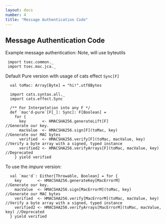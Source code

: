 ```yaml
---
layout: docs
number: 4
title: "Message Authentication Code"
---
```


## Message Authentication Code

Example message authentication: Note, will use byteutils


```tut:silent
 import tsec.common._
 import tsec.mac.jca._
```

Default Pure version with usage of cats effect `Sync[F]`
```tut:silent
  val toMac: Array[Byte] = "hi!".utf8Bytes

  import cats.syntax.all._
  import cats.effect.Sync

  /** For Interpetation into any F */
  def `mac'd-pure`[F[_]: Sync]: F[Boolean] =
    for {
      key       <- HMACSHA256.generateLift[F]                //Generate our key.
      macValue  <- HMACSHA256.sign[F](toMac, key)                   //Generate our MAC bytes
      verified  <- HMACSHA256.verify[F](toMac, macValue, key)       //Verify a byte array with a signed, typed instance
      verified2 <- HMACSHA256.verifyArrays[F](toMac, macValue, key) //Deprecated
    } yield verified
```


To use the _impure_ version:
```tut:silent
  val `mac'd`: Either[Throwable, Boolean] = for {
    key       <- HMACSHA256.generateKey[MacErrorM]                        //Generate our key.
    macValue  <- HMACSHA256.sign[MacErrorM](toMac, key)                   //Generate our MAC bytes
    verified  <- HMACSHA256.verify[MacErrorM](toMac, macValue, key)       //Verify a byte array with a signed, typed instance
    verified2 <- HMACSHA256.verifyArrays[MacErrorM](toMac, macValue, key) //Deprecated
  } yield verified
```

